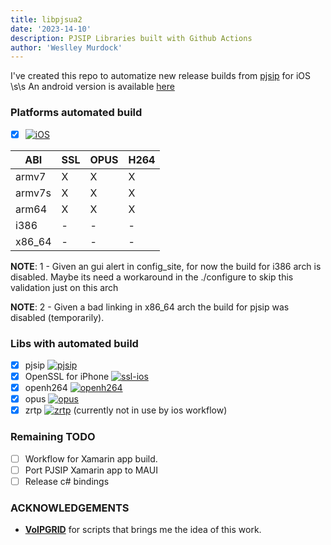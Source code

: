```yaml
---
title: libpjsua2
date: '2023-14-10'
description: PJSIP Libraries built with Github Actions 
author: 'Weslley Murdock'
---
```

 
<!--Introduction -->
I've created this repo to automatize new release builds from [pjsip](https://github.com/pjsip) for iOS
\s\s
An android version is available [here](https://github.com/weslleymurdock/libpjsua2-android)
<!-- Your badges -->

### Platforms automated build

- [x] [![iOS](https://img.shields.io/badge/iOS-000000?style=for-the-badge&logo=ios&logoColor=white)](https://github.com/weslleymurdock/libpjsua2/actions/workflows/ios.yml)

|      ABI      | SSL   | OPUS  | H264 |
|---------------|-------|-------|------|
|    armv7      |   X   |   X   |   X  |
|    armv7s     |   X   |   X   |   X  |
|    arm64      |   X   |   X   |   X  |
|    i386       |   -   |   -   |   -  |
|    x86_64     |   -   |   -   |   -  |

**NOTE**: 1 - Given an gui alert in config_site, for now the build for i386 arch is disabled. Maybe its need a workaround in the ./configure to skip this validation just on this arch

**NOTE**: 2 - Given a bad linking in x86_64 arch the build for pjsip was disabled (temporarily).

### Libs with automated build

- [x] pjsip [![pjsip](https://img.shields.io/badge/github-%23121011.svg?style=for-the-badge&logo=github&logoColor=white)](https://github.com/pjsip/pjproject)
- [x] OpenSSL for iPhone [![ssl-ios](https://img.shields.io/badge/github-%23121011.svg?style=for-the-badge&logo=github&logoColor=white)](https://github.com/x2on/OpenSSL-for-iPhone)
- [x] openh264 [![openh264](https://img.shields.io/badge/github-%23121011.svg?style=for-the-badge&logo=github&logoColor=white)](https://www.github.com/cisco/openh264)
- [x] opus [![opus](https://img.shields.io/badge/github-%23121011.svg?style=for-the-badge&logo=github&logoColor=white)](https://github.com/xiph/opus/)
- [x] zrtp [![zrtp](https://img.shields.io/badge/github-%23121011.svg?style=for-the-badge&logo=github&logoColor=white)](https://github.com/wernerd/ZRTP4PJ) (currently not in use by ios workflow)

### Remaining TODO

- [ ] Workflow for Xamarin app build.
- [ ] Port PJSIP Xamarin app to MAUI
- [ ] Release c# bindings

### ACKNOWLEDGEMENTS

- [**VoIPGRID**](https://github.com/VoIPGRID) for scripts that brings me the idea of this work.
